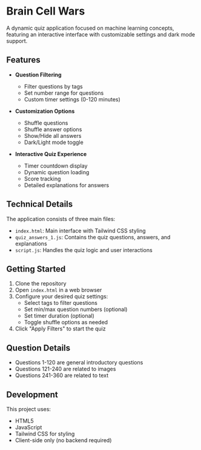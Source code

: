 # Brain Cell Wars

A dynamic quiz application focused on machine learning concepts, featuring an interactive interface with customizable settings and dark mode support.

## Features

-   **Question Filtering**

    -   Filter questions by tags
    -   Set number range for questions
    -   Custom timer settings (0-120 minutes)

-   **Customization Options**

    -   Shuffle questions
    -   Shuffle answer options
    -   Show/Hide all answers
    -   Dark/Light mode toggle

-   **Interactive Quiz Experience**
    -   Timer countdown display
    -   Dynamic question loading
    -   Score tracking
    -   Detailed explanations for answers

## Technical Details

The application consists of three main files:

-   `index.html`: Main interface with Tailwind CSS styling
-   `quiz_answers_1.js`: Contains the quiz questions, answers, and explanations
-   `script.js`: Handles the quiz logic and user interactions

## Getting Started

1. Clone the repository
2. Open `index.html` in a web browser
3. Configure your desired quiz settings:
    - Select tags to filter questions
    - Set min/max question numbers (optional)
    - Set timer duration (optional)
    - Toggle shuffle options as needed
4. Click "Apply Filters" to start the quiz

## Question Details

-   Questions 1-120 are general introductory questions
-   Questions 121-240 are related to images
-   Questions 241-360 are related to text

## Development

This project uses:

-   HTML5
-   JavaScript
-   Tailwind CSS for styling
-   Client-side only (no backend required)
